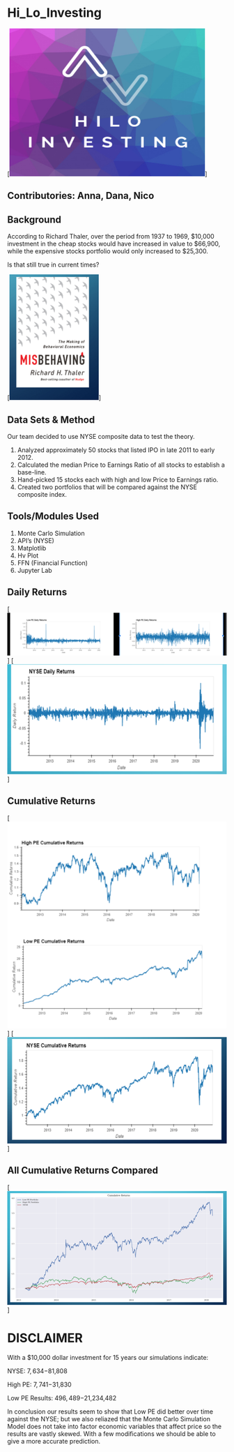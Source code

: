 # Hi_Lo_Investing

[<img src="Images/Hi_Lo_Logo.PNG"/>]



Contributories: Anna, Dana, Nico 
---
## Background

According to Richard Thaler, over the period from 1937 to 1969, $10,000 investment in the cheap stocks would have increased in value to $66,900, while the expensive stocks portfolio would only increased to $25,300.

Is that still true in current times?


[<img src="Images/book.PNG"/>]


## Data Sets & Method

Our team decided to use NYSE composite data to test the theory.
1. Analyzed approximately 50 stocks that listed IPO in late 2011 to early 2012.
2. Calculated the median Price to Earnings Ratio of all stocks to establish a base-line.
3. Hand-picked 15 stocks each with high and low Price to Earnings ratio.
4. Created two portfolios that will be compared against the NYSE composite index. 

## Tools/Modules Used

1. Monte Carlo Simulation
2. API’s (NYSE)
3. Matplotlib
4. Hv Plot 
5. FFN (Financial Function)
6. Jupyter Lab 

## Daily Returns 

[<img src="Images/Daily_Returns_Data.PNG"/>]
[<img src="Images/NYSE_daily.PNG"/>]


## Cumulative Returns 

[<img src="Images/Cumulative_Return_1.PNG"/>]
[<img src="Images/NYSE_cum.PNG"/>]


## All Cumulative Returns Compared 

[<img src="Images/All_Cum.PNG"/>]


# DISCLAIMER

With a $10,000 dollar investment for 15 years our simulations indicate:

NYSE: $7,634-$81,808

High PE: $7,741-$31,830

Low PE Results: $496,489-$21,234,482

In conclusion  our results seem to show that Low PE did better over time against the NYSE; but we also reliazed that the Monte Carlo Simulation Model does not take into factor economic variables that affect price so the results are vastly skewed. With a few modifications we should be able to give a more accurate prediction.




























